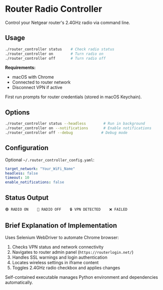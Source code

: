 # Router Radio Controller

Control your Netgear router's 2.4GHz radio via command line.

## Usage

```bash
./router_controller status    # Check radio status
./router_controller on        # Turn radio on  
./router_controller off       # Turn radio off
```

**Requirements:**
- macOS with Chrome
- Connected to router network
- Disconnect VPN if active

First run prompts for router credentials (stored in macOS Keychain).

## Options

```bash
./router_controller status --headless        # Run in background
./router_controller on --notifications       # Enable notifications
./router_controller off --debug             # Debug mode
```

## Configuration

Optional `~/.router_controller_config.yaml`:

```yaml
target_network: "Your_WiFi_Name"
headless: false
timeout: 10
enable_notifications: false
```

## Status Output

```
🟢 RADIO ON    🔴 RADIO OFF    🔒 VPN DETECTED    ❌ FAILED
```

## Brief Explanation of Implementation

Uses Selenium WebDriver to automate Chrome browser:
1. Checks VPN status and network connectivity
2. Navigates to router admin panel (`https://routerlogin.net/`)
3. Handles SSL warnings and login authentication
4. Locates wireless settings in iframe content
5. Toggles 2.4GHz radio checkbox and applies changes

Self-contained executable manages Python environment and dependencies automatically.